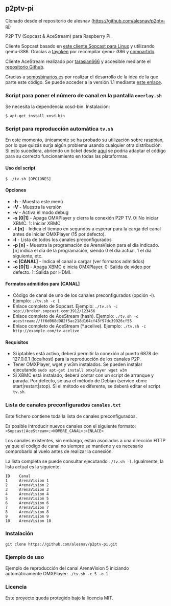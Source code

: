 ## p2ptv-pi

Clonado desde el repositorio de alesnav (https://github.com/alesnav/p2ptv-pi)

P2P TV (Sopcast & AceStream) para Raspberry Pi.

Cliente Sopcast basado en [este cliente Sopcast para Linux](https://code.google.com/p/sopcast-player/downloads/list) y utilizando qemu-i386. Gracias a [tayoken](http://www.raspberrypi.org/phpBB3/memberlist.php?mode=viewprofile&u=72614) por recompilar qemu-i386 y [compartirlo](http://www.raspberrypi.org/phpBB3/viewtopic.php?t=46342).

Cliente AceStream realizado por [tarasian666](https://github.com/tarasian666/) y accesible mediante el [repositorio Github](https://github.com/tarasian666/acestream).

Gracias a [somosbinarios.es](http://www.somosbinarios.es) por realizar el desarrollo de la idea de la que parte este código. Se puede acceder a la versión 1.1 mediante [este enlace](http://www.somosbinarios.es/raspberry-pi-television-y-futbol-en-un-click-v1-1/).

### Script para poner el número de canal en la pantalla `overlay.sh`

Se necesita la dependencia xosd-bin. Instalación:
    
    $ apt-get install xosd-bin

### Script para reproducción automática `tv.sh`

En este momento, únicamente se ha probado su utilización sobre raspbian, por lo que quizás surja algún problema usando cualquier otra distribución. Si esto sucediera, abriendo un ticket desde [aquí](https://github.com/alesnav/p2ptv-pi/issues) se podría adaptar el código para su correcto funcionamiento en todas las plataformas.

#### Uso del script
    $ ./tv.sh [OPCIONES]

#### Opciones
* **-h** - Muestra este menú
* **-V** - Muestra la versión
* **-v** - Activa el modo debug
* **-s [0|1]** - Apaga OMXPlayer y cierra la conexión P2P TV. 0: No iniciar XBMC. 1: Iniciar XBMC
* **-t [n]** - Indica el tiempo en segundos a esperar para la carga del canal antes de iniciar OMXPlayer (15 por defecto).
* **-l** - Lista de todos los canales preconfigurados
* **-p [n]** - Muestra la programación de ArenaVision para el dia indicado. [n] indica el día de la programación, siendo 0 el día actual, 1 el día siguiente, etc.
* **-c [CANAL]** - Indica el canal a cargar (ver formatos admitidos)
* **-o [0|1]** - Apaga XBMC e inicia OMXPlayer. 0: Salida de video por defecto. 1: Salida por HDMI.

#### Formatos admitidos para [CANAL]
* Código de canal de uno de los canales preconfigurados (opción -l). Ejemplo: `./tv.sh -c 1`
* Enlace completo de Sopcast. Ejemplo: `./tv.sh -c sop://broker.sopcast.com:3912/123456`
* Enlace completo de AceStream (hash). Ejemplo: `./tv.sh -c acestream://ff6d068d982f5ac218d164cf43f97dc39926cf55`
* Enlace completo de AceStream (*.acelive). Ejemplo: `./tv.sh -c http://example.com/tv.acelive`

#### Requisitos
* Si iptables está activo, deberá permitir la conexión al puerto 6878 de 127.0.0.1 (localhost) para la reproducción de los canales P2P.
* Tener OMXPlayer, wget y w3m instalados. Se pueden instalar ejecutando `sudo apt-get install omxplayer wget w3m`
* Si XBMC está instalado, deberá contar con un script de arranque y parada. Por defecto, se usa el método de Debian (service xbmc start|restart|stop). Si el método es diferente, se deberá editar el script `tv.sh`.

### Lista de canales preconfigurados `canales.txt`
Este fichero contiene toda la lista de canales preconfigurados.

Es posible introducir nuevos canales con el siguiente formato: `<Sopcast|AceStream>;<NOMBRE_CANAL>;<ENLACE>`

Los canales existentes, sin embargo, están asociados a una dirección HTTP ya que el código de canal no siempre se mantiene y es necesario comprobarlo al vuelo antes de realizar la conexión.

La lista completa se puede consultar ejecutando `./tv.sh -l`. Igualmente, la lista actual es la siguiente:

    ID    Canal
    1     ArenaVision 1
    2     ArenaVision 2
    3     ArenaVision 3
    4     ArenaVision 4
    5     ArenaVision 5
    6     ArenaVision 6
    7     ArenaVision 7
    8     ArenaVision 8
    9     ArenaVision 9
    10    ArenaVision 10

### Instalación
    git clone https://github.com/alesnav/p2ptv-pi.git

### Ejemplo de uso
Ejemplo de reproducción del canal ArenaVision 5 iniciando automáticamente OMXPlayer: `./tv.sh -c 5 -o 1`

### Licencia
Este proyecto queda protegido bajo la licencia MIT.
